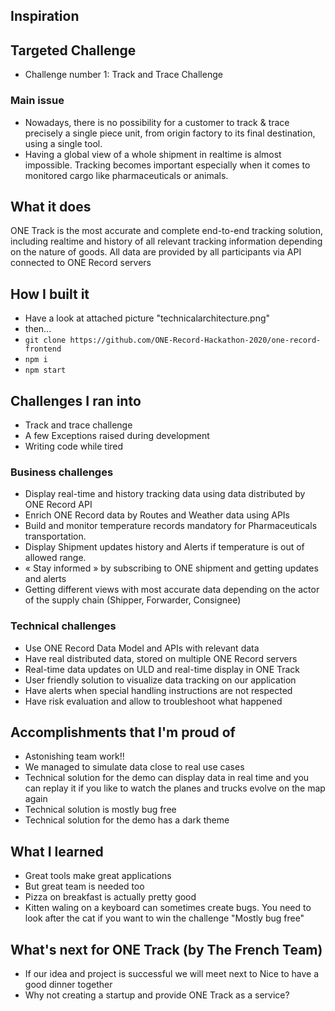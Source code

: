## Inspiration

## Targeted Challenge

- Challenge number 1: Track and Trace Challenge

### Main issue

- Nowadays, there is no possibility for a customer to track & trace precisely a single piece unit, from origin factory to its final destination, using a single tool.
- Having a global view of a whole shipment in realtime is almost impossible. Tracking becomes important especially when it comes to monitored cargo like pharmaceuticals or animals.

## What it does

ONE Track is the most accurate and complete end-to-end tracking solution, including realtime and history of all relevant tracking information depending on the nature of goods.
All data are provided by all participants via API connected to ONE Record servers

## How I built it

- Have a look at attached picture "technicalarchitecture.png"
- then...
- `git clone https://github.com/ONE-Record-Hackathon-2020/one-record-frontend`
- `npm i`
- `npm start`

## Challenges I ran into

- Track and trace challenge
- A few Exceptions raised during development
- Writing code while tired

### Business challenges

- Display real-time and history tracking data using data distributed by ONE Record API
- Enrich ONE Record data by Routes and Weather data using APIs
- Build and monitor temperature records mandatory for Pharmaceuticals transportation.
- Display Shipment updates history and Alerts if temperature is out of allowed range.
- « Stay informed » by subscribing to ONE shipment and getting updates and alerts
- Getting different views with most accurate data depending on the actor of the supply chain (Shipper, Forwarder, Consignee)

### Technical challenges

- Use ONE Record Data Model and APIs with relevant data
- Have real distributed data, stored on multiple ONE Record servers
- Real-time data updates on ULD and real-time display in ONE Track
- User friendly solution to visualize data tracking on our application
- Have alerts when special handling instructions are not respected
- Have risk evaluation and allow to troubleshoot what happened

## Accomplishments that I'm proud of

- Astonishing team work!!
- We managed to simulate data close to real use cases
- Technical solution for the demo can display data in real time and you can replay it if you like to watch the planes and trucks evolve on the map again
- Technical solution is mostly bug free
- Technical solution for the demo has a dark theme

## What I learned

- Great tools make great applications
- But great team is needed too
- Pizza on breakfast is actually pretty good
- Kitten waling on a keyboard can sometimes create bugs. You need to look after the cat if you want to win the challenge "Mostly bug free"

## What's next for ONE Track (by The French Team)

- If our idea and project is successful we will meet next to Nice to have a good dinner together
- Why not creating a startup and provide ONE Track as a service?
